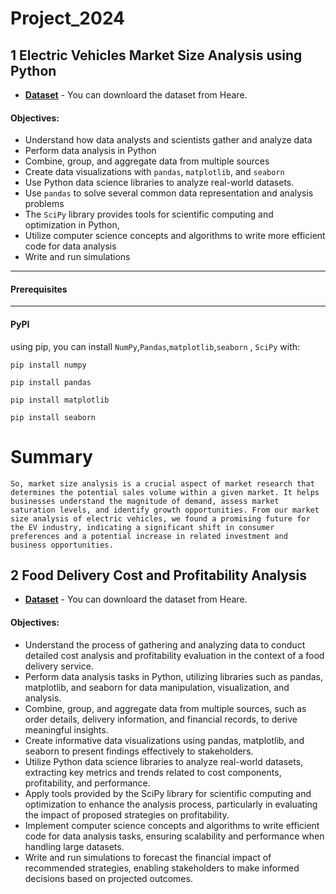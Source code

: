 # Project_2024

## 1 Electric Vehicles Market Size Analysis using Python
- __[Dataset](https://statso.io/market-size-of-evs-case-study/)__ - You can downloard the dataset from Heare.
#### Objectives:
+ Understand how data analysts and scientists gather and analyze data
+ Perform data analysis in Python
+ Combine, group, and aggregate data from multiple sources
+ Create data visualizations with `pandas`, `matplotlib`, and `seaborn`
+ Use Python data science libraries to analyze real-world datasets.
+ Use `pandas` to solve several common data representation and analysis problems
+ The `SciPy` library provides tools for scientific computing and optimization in Python, 
+ Utilize computer science concepts and algorithms to write more efficient code for data analysis
+ Write and run simulations
---
#### Prerequisites
---
#### PyPI
using pip, you can install `NumPy`,`Pandas`,`matplotlib`,`seaborn` , `SciPy` with:
```
pip install numpy
```
```
pip install pandas
```
```
pip install matplotlib
```
```
pip install seaborn
```
# Summary
```
So, market size analysis is a crucial aspect of market research that determines the potential sales volume within a given market. It helps businesses understand the magnitude of demand, assess market saturation levels, and identify growth opportunities. From our market size analysis of electric vehicles, we found a promising future for the EV industry, indicating a significant shift in consumer preferences and a potential increase in related investment and business opportunities.
```
## 2 Food Delivery Cost and Profitability Analysis
- __[Dataset](https://statso.io/optimizing-cost-and-profitability-case-study/)__ - You can downloard the dataset from Heare.
#### Objectives:
+ Understand the process of gathering and analyzing data to conduct detailed cost analysis and profitability evaluation in the context of a food delivery service.
+ Perform data analysis tasks in Python, utilizing libraries such as pandas, matplotlib, and seaborn for data manipulation, visualization, and analysis.
+ Combine, group, and aggregate data from multiple sources, such as order details, delivery information, and financial records, to derive meaningful insights.
+ Create informative data visualizations using pandas, matplotlib, and seaborn to present findings effectively to stakeholders.
+ Utilize Python data science libraries to analyze real-world datasets, extracting key metrics and trends related to cost components, profitability, and performance.
+ Apply tools provided by the SciPy library for scientific computing and optimization to enhance the analysis process, particularly in evaluating the impact of proposed strategies on profitability.
+ Implement computer science concepts and algorithms to write efficient code for data analysis tasks, ensuring scalability and performance when handling large datasets.
+ Write and run simulations to forecast the financial impact of recommended strategies, enabling stakeholders to make informed decisions based on projected outcomes.
